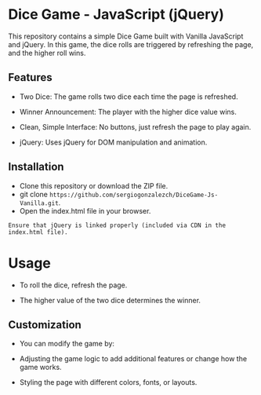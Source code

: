 # Dice Game - JavaScript (jQuery)
This repository contains a simple Dice Game built with Vanilla JavaScript and jQuery. In this game, the dice rolls are triggered by refreshing the page, and the higher roll wins.

## Features
* Two Dice: The game rolls two dice each time the page is refreshed.

* Winner Announcement: The player with the higher dice value wins.

* Clean, Simple Interface: No buttons, just refresh the page to play again.

* jQuery: Uses jQuery for DOM manipulation and animation.

## Installation
* Clone this repository or download the ZIP file.
* git clone `https://github.com/sergiogonzalezch/DiceGame-Js-Vanilla.git`.
* Open the index.html file in your browser.

`Ensure that jQuery is linked properly (included via CDN in the index.html file).`

# Usage
* To roll the dice, refresh the page.

* The higher value of the two dice determines the winner.

## Customization
* You can modify the game by:

* Adjusting the game logic to add additional features or change how the game works.

* Styling the page with different colors, fonts, or layouts.
